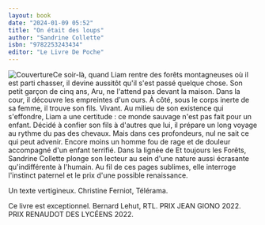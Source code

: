 ```yaml
---
layout: book
date: "2024-01-09 05:52"
title: "On était des loups"
author: "Sandrine Collette"
isbn: "9782253243434"
editor: "Le Livre De Poche"
---
```

![Couverture](/img/9782253243434.jpeg)Ce soir-là, quand Liam rentre des forêts montagneuses où il est parti chasser, il devine aussitôt qu'il s'est passé quelque chose. Son petit garçon de cinq ans, Aru, ne l'attend pas devant la maison. Dans la cour, il découvre les empreintes d'un ours. À côté, sous le corps inerte de sa femme, il trouve son fils. Vivant. Au milieu de son existence qui s'effondre, Liam a une certitude : ce monde sauvage n'est pas fait pour un enfant. Décidé à confier son fils à d'autres que lui, il prépare un long voyage au rythme du pas des chevaux. Mais dans ces profondeurs, nul ne sait ce qui peut advenir. Encore moins un homme fou de rage et de douleur accompagné d'un enfant terrifié. Dans la lignée de Et toujours les Forêts, Sandrine Collette plonge son lecteur au sein d'une nature aussi écrasante qu'indifférente à l'humain.
Au fil de ces pages sublimes, elle interroge l'instinct paternel et le prix d'une possible renaissance.

Un texte vertigineux. Christine Ferniot, Télérama.

Ce livre est exceptionnel. Bernard Lehut, RTL. PRIX JEAN GIONO 2022. PRIX RENAUDOT DES LYCÉENS 2022.